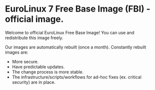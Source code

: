 # EuroLinux 7 Free Base Image (FBI) - official image.

Welcome to official EuroLinux Free Base Image! You can use and redistribute this image freely.

Our images are automatically rebuilt (once a month). Constantly rebuilt images are:
- More secure.
- Have predictable updates. 
- The change process is more stable.
- The infrastructure/scripts/workflows for ad-hoc fixes (ex. critical security) are in place.
